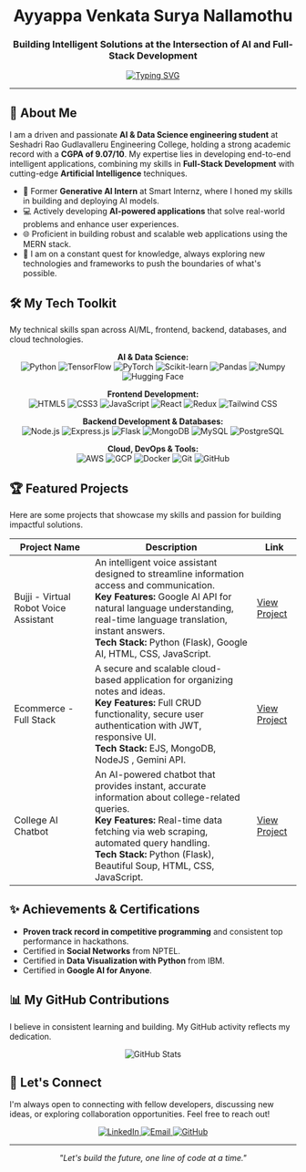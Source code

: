 <h1 align="center">Ayyappa Venkata Surya Nallamothu</h1>
<h3 align="center">Building Intelligent Solutions at the Intersection of AI and Full-Stack Development</h3>

<p align="center">
  <a href="https://github.com/ayyappavenkatasurya">
    <img src="https://readme-typing-svg.herokuapp.com?font=Fira+Code&pause=1000&color=00BFFF¢er=true&vCenter=true&width=435&lines=AI+%26+Data+Science+Engineer;Full+Stack+Web+Developer;Problem+Solver;Lifelong+Learner" alt="Typing SVG" />
  </a>
</p>

---

## 🚀 About Me

I am a driven and passionate **AI & Data Science engineering student** at Seshadri Rao Gudlavalleru Engineering College, holding a strong academic record with a **CGPA of 9.07/10**. My expertise lies in developing end-to-end intelligent applications, combining my skills in **Full-Stack Development** with cutting-edge **Artificial Intelligence** techniques.

- 🧠 Former **Generative AI Intern** at Smart Internz, where I honed my skills in building and deploying AI models.
- 💻 Actively developing **AI-powered applications** that solve real-world problems and enhance user experiences.
- 🌐 Proficient in building robust and scalable web applications using the MERN stack.
- 🌱 I am on a constant quest for knowledge, always exploring new technologies and frameworks to push the boundaries of what's possible.

## 🛠️ My Tech Toolkit

My technical skills span across AI/ML, frontend, backend, databases, and cloud technologies.

<p align="center">
  <strong>AI & Data Science:</strong><br>
  <img src="https://img.shields.io/badge/Python-3776AB?style=for-the-badge&logo=python&logoColor=white" alt="Python"/>
  <img src="https://img.shields.io/badge/TensorFlow-FF6F00?style=for-the-badge&logo=tensorflow&logoColor=white" alt="TensorFlow"/>
  <img src="https://img.shields.io/badge/PyTorch-EE4C2C?style=for-the-badge&logo=pytorch&logoColor=white" alt="PyTorch"/>
  <img src="https://img.shields.io/badge/scikit--learn-F7931E?style=for-the-badge&logo=scikit-learn&logoColor=white" alt="Scikit-learn"/>
  <img src="https://img.shields.io/badge/Pandas-150458?style=for-the-badge&logo=pandas&logoColor=white" alt="Pandas"/>
  <img src="https://img.shields.io/badge/Numpy-013243?style=for-the-badge&logo=numpy&logoColor=white" alt="Numpy"/>
  <img src="https://img.shields.io/badge/Hugging%20Face-FFD21E?style=for-the-badge&logo=huggingface&logoColor=black" alt="Hugging Face"/>
</p>

<p align="center">
  <strong>Frontend Development:</strong><br>
  <img src="https://img.shields.io/badge/HTML5-E34F26?style=for-the-badge&logo=html5&logoColor=white" alt="HTML5"/>
  <img src="https://img.shields.io/badge/CSS3-1572B6?style=for-the-badge&logo=css3&logoColor=white" alt="CSS3"/>
  <img src="https://img.shields.io/badge/JavaScript-F7DF1E?style=for-the-badge&logo=javascript&logoColor=black" alt="JavaScript"/>
  <img src="https://img.shields.io/badge/React-20232A?style=for-the-badge&logo=react&logoColor=61DAFB" alt="React"/>
  <img src="https://img.shields.io/badge/Redux-593D88?style=for-the-badge&logo=redux&logoColor=white" alt="Redux"/>
  <img src="https://img.shields.io/badge/Tailwind_CSS-38B2AC?style=for-the-badge&logo=tailwind-css&logoColor=white" alt="Tailwind CSS"/>
</p>

<p align="center">
  <strong>Backend Development & Databases:</strong><br>
  <img src="https://img.shields.io/badge/Node.js-43853D?style=for-the-badge&logo=node.js&logoColor=white" alt="Node.js"/>
  <img src="https://img.shields.io/badge/Express.js-000000?style=for-the-badge&logo=express&logoColor=white" alt="Express.js"/>
  <img src="https://img.shields.io/badge/Flask-000000?style=for-the-badge&logo=flask&logoColor=white" alt="Flask"/>
  <img src="https://img.shields.io/badge/MongoDB-4EA94B?style=for-the-badge&logo=mongodb&logoColor=white" alt="MongoDB"/>
  <img src="https://img.shields.io/badge/MySQL-005C84?style=for-the-badge&logo=mysql&logoColor=white" alt="MySQL"/>
  <img src="https://img.shields.io/badge/PostgreSQL-316192?style=for-the-badge&logo=postgresql&logoColor=white" alt="PostgreSQL"/>
</p>

<p align="center">
  <strong>Cloud, DevOps & Tools:</strong><br>
  <img src="https://img.shields.io/badge/Amazon_AWS-232F3E?style=for-the-badge&logo=amazon-aws&logoColor=white" alt="AWS"/>
  <img src="https://img.shields.io/badge/Google_Cloud-4285F4?style=for-the-badge&logo=google-cloud&logoColor=white" alt="GCP"/>
  <img src="https://img.shields.io/badge/Docker-2496ED?style=for-the-badge&logo=docker&logoColor=white" alt="Docker"/>
  <img src="https://img.shields.io/badge/Git-F05032?style=for-the-badge&logo=git&logoColor=white" alt="Git"/>
  <img src="https://img.shields.io/badge/GitHub-100000?style=for-the-badge&logo=github&logoColor=white" alt="GitHub"/>
</p>

## 🏆 Featured Projects

Here are some projects that showcase my skills and passion for building impactful solutions.

<table>
  <thead>
    <tr>
      <th>Project Name</th>
      <th>Description</th>
      <th>Link</th>
    </tr>
  </thead>
  <tbody>
    <tr>
      <td>Bujji - Virtual Robot Voice Assistant</td>
      <td>
        An intelligent voice assistant designed to streamline information access and communication.<br>
        <strong>Key Features:</strong> Google AI API for natural language understanding, real-time language translation, instant answers.<br>
        <strong>Tech Stack:</strong> Python (Flask), Google AI, HTML, CSS, JavaScript.
      </td>
      <td>
        <a href="https://github.com/ayyappavenkatasurya/surya-bujji-robot" target="_blank">View Project</a>
      </td>
    </tr>
    <tr>
      <td>Ecommerce - Full Stack</td>
      <td>
        A secure and scalable cloud-based application for organizing notes and ideas.<br>
        <strong>Key Features:</strong> Full CRUD functionality, secure user authentication with JWT, responsive UI.<br>
        <strong>Tech Stack:</strong> EJS, MongoDB, NodeJS , Gemini API.
      </td>
      <td>
        <a href="https://github.com/ayyappavenkatasurya/miniappecom" target="_blank">View Project</a>
      </td>
    </tr>
    <tr>
      <td>College AI Chatbot</td>
      <td>
        An AI-powered chatbot that provides instant, accurate information about college-related queries.<br>
        <strong>Key Features:</strong> Real-time data fetching via web scraping, automated query handling.<br>
        <strong>Tech Stack:</strong> Python (Flask), Beautiful Soup, HTML, CSS, JavaScript.
      </td>
      <td>
        <a href="https://github.com/ayyappavenkatasurya/surya-gecchatbot" target="_blank">View Project</a>
      </td>
    </tr>
  </tbody>
</table>

## ✨ Achievements & Certifications

- **Proven track record in competitive programming** and consistent top performance in hackathons.
- Certified in **Social Networks** from NPTEL.
- Certified in **Data Visualization with Python** from IBM.
- Certified in **Google AI for Anyone**.

## 📊 My GitHub Contributions

I believe in consistent learning and building. My GitHub activity reflects my dedication.

<p align="center">
  <img src="https://github-readme-stats.vercel.app/api?username=ayyappavenkatasurya&show_icons=true&theme=tokyonight&rank_icon=github&hide_border=true" alt="GitHub Stats"/>
</p>

## 🤝 Let's Connect

I'm always open to connecting with fellow developers, discussing new ideas, or exploring collaboration opportunities. Feel free to reach out!

<p align="center">
  <a href="https://linkedin.com/in/ayyappa-venkata-surya-nallamothu" target="_blank">
    <img src="https://img.shields.io/badge/LinkedIn-0077B5?style=for-the-badge&logo=linkedin&logoColor=white" alt="LinkedIn"/>
  </a>
  <a href="mailto:ayyappanallamothu4@gmail.com">
    <img src="https://img.shields.io/badge/Gmail-D14836?style=for-the-badge&logo=gmail&logoColor=white" alt="Email"/>
  </a>
  <a href="https://github.com/nallamothusurya" target="_blank">
    <img src="https://img.shields.io/badge/GitHub-100000?style=for-the-badge&logo=github&logoColor=white" alt="GitHub"/>
  </a>
</p>

---
<p align="center"><i>"Let's build the future, one line of code at a time."</i></p>
